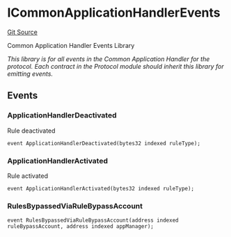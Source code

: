 # ICommonApplicationHandlerEvents
[Git Source](https://github.com/thrackle-io/tron/blob/ce8f3ce20cc777375e5a3cbfcde63db2607acc28/src/common/IEvents.sol)

Common Application Handler Events Library

*This library is for all events in the Common Application Handler for the protocol. Each contract in the Protocol module should inherit this library for emitting events.*


## Events
### ApplicationHandlerDeactivated
Rule deactivated


```solidity
event ApplicationHandlerDeactivated(bytes32 indexed ruleType);
```

### ApplicationHandlerActivated
Rule activated


```solidity
event ApplicationHandlerActivated(bytes32 indexed ruleType);
```

### RulesBypassedViaRuleBypassAccount

```solidity
event RulesBypassedViaRuleBypassAccount(address indexed ruleBypassAccount, address indexed appManager);
```


